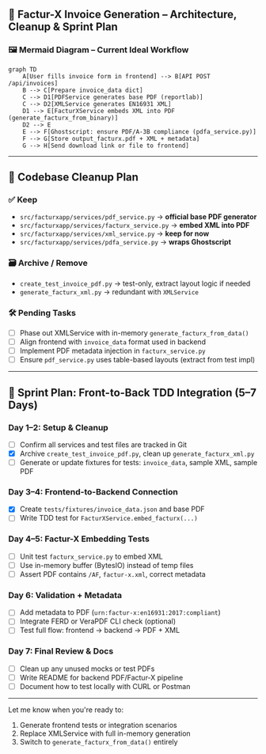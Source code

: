## 🧭 Factur-X Invoice Generation – Architecture, Cleanup & Sprint Plan

### 🖼️ Mermaid Diagram – Current Ideal Workflow

```mermaid
graph TD
    A[User fills invoice form in frontend] --> B[API POST /api/invoices]
    B --> C[Prepare invoice_data dict]
    C --> D1[PDFService generates base PDF (reportlab)]
    C --> D2[XMLService generates EN16931 XML]
    D1 --> E[FacturXService embeds XML into PDF (generate_facturx_from_binary)]
    D2 --> E
    E --> F[Ghostscript: ensure PDF/A-3B compliance (pdfa_service.py)]
    F --> G[Store output_facturx.pdf + XML + metadata]
    G --> H[Send download link or file to frontend]
```

---

## 🧹 Codebase Cleanup Plan

### ✅ Keep
- `src/facturxapp/services/pdf_service.py` → **official base PDF generator**
- `src/facturxapp/services/facturx_service.py` → **embed XML into PDF**
- `src/facturxapp/services/xml_service.py` → **keep for now**
- `src/facturxapp/services/pdfa_service.py` → **wraps Ghostscript**

### 🗃 Archive / Remove
- `create_test_invoice_pdf.py` → test-only, extract layout logic if needed
- `generate_facturx_xml.py` → redundant with `XMLService`

### 🛠 Pending Tasks
- [ ] Phase out XMLService with in-memory `generate_facturx_from_data()`
- [ ] Align frontend with `invoice_data` format used in backend
- [ ] Implement PDF metadata injection in `facturx_service.py`
- [ ] Ensure `pdf_service.py` uses table-based layouts (extract from test impl)

---

## 🚀 Sprint Plan: Front-to-Back TDD Integration (5–7 Days)

### Day 1–2: Setup & Cleanup
- [ ] Confirm all services and test files are tracked in Git
- [x] Archive `create_test_invoice_pdf.py`, clean up `generate_facturx_xml.py`
- [ ] Generate or update fixtures for tests: `invoice_data`, sample XML, sample PDF

### Day 3–4: Frontend-to-Backend Connection
- [x] Create `tests/fixtures/invoice_data.json` and base PDF
- [ ] Write TDD test for `FacturXService.embed_facturx(...)`

### Day 4–5: Factur-X Embedding Tests
- [ ] Unit test `facturx_service.py` to embed XML
- [ ] Use in-memory buffer (BytesIO) instead of temp files
- [ ] Assert PDF contains `/AF`, `factur-x.xml`, correct metadata

### Day 6: Validation + Metadata
- [ ] Add metadata to PDF (`urn:factur-x:en16931:2017:compliant`)
- [ ] Integrate FERD or VeraPDF CLI check (optional)
- [ ] Test full flow: frontend → backend → PDF + XML

### Day 7: Final Review & Docs
- [ ] Clean up any unused mocks or test PDFs
- [ ] Write README for backend PDF/Factur-X pipeline
- [ ] Document how to test locally with CURL or Postman

---

Let me know when you're ready to:
1. Generate frontend tests or integration scenarios
2. Replace XMLService with full in-memory generation
3. Switch to `generate_facturx_from_data()` entirely
